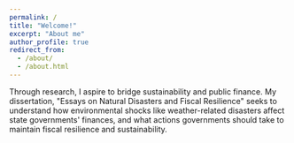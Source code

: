 ```yaml
---
permalink: /
title: "Welcome!"
excerpt: "About me"
author_profile: true
redirect_from: 
  - /about/
  - /about.html
---
```


Through research, I aspire to bridge sustainability and public finance. My dissertation, "Essays on Natural Disasters and Fiscal Resilience" seeks to understand how environmental shocks like weather-related disasters affect state governments' finances, and what actions governments should take to maintain fiscal resilience and sustainability. 
